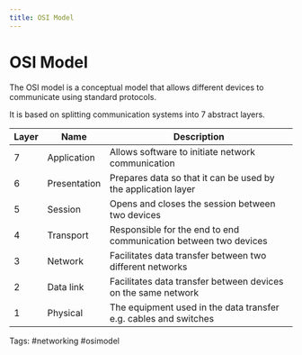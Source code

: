 ```yaml
---
title: OSI Model
---
```


# OSI Model

The OSI model is a conceptual model that allows different devices to
communicate using standard protocols.

It is based on splitting communication systems into 7 abstract layers.

|Layer|Name|Description|
|-----|----|-----------|
|7|Application| Allows software to initiate network communication|
|6|Presentation| Prepares data so that it can be used by the application layer|
|5|Session| Opens and closes the session between two devices|
|4|Transport| Responsible for the end to end communication between two devices|
|3|Network| Facilitates data transfer between two different networks|
|2|Data link| Facilitates data transfer between devices on the same network|
|1|Physical| The equipment used in the data transfer e.g. cables and switches|

Tags:
  #networking #osimodel
